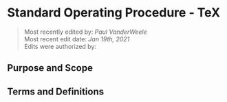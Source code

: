 # Standard Operating Procedure - TeX

>Most recently edited by: *Paul VanderWeele*  
>Most recent edit date: *Jan 19th, 2021*  
>Edits were authorized by:  

## Purpose and Scope

## Terms and Definitions
